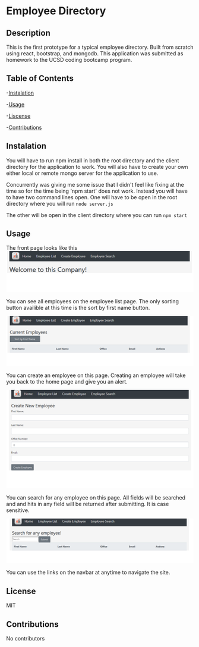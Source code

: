 #  Employee Directory
## Description
This is the first prototype for a typical employee directory. Built from scratch using react, bootstrap, and mongodb. This application was submitted as homework to the UCSD coding bootcamp program.
  
## Table of Contents
-[Instalation](#instalation)

-[Usage](#usage)

-[Liscense](#liscense)

-[Contributions](#contributions)

## Instalation 
You will have to run npm install in both the root directory and the client directory for the application to work. You will also have to create your own either local or remote mongo server for the application to use.

Concurrently was giving me some issue that I didn't feel like fixing at the time so for the time being 'npm start' does not work. Instead you will have to have two command lines open. One will have to be open in the root directory where you will run
`node server.js`

The other will be open in the client directory where you can run
`npm start`



## Usage 
The front page looks like this
![homepage](./assets/home-page.png)

You can see all employees on the employee list page. The only sorting button availible at this time is the sort by first name button.

![listpage](./assets/list-page.png)

You can create an employee on this page. Creating an employee will take you back to the home page and give you an alert.

![createpage](./assets/create-page.png)

You can search for any employee on this page. All fields will be searched and and hits in any field will be returned after submitting. It is case sensitive.

![searchpage](./assets/search-page.png)

You can use the links on the navbar at anytime to navigate the site.

## License 
MIT

## Contributions
 No contributors
